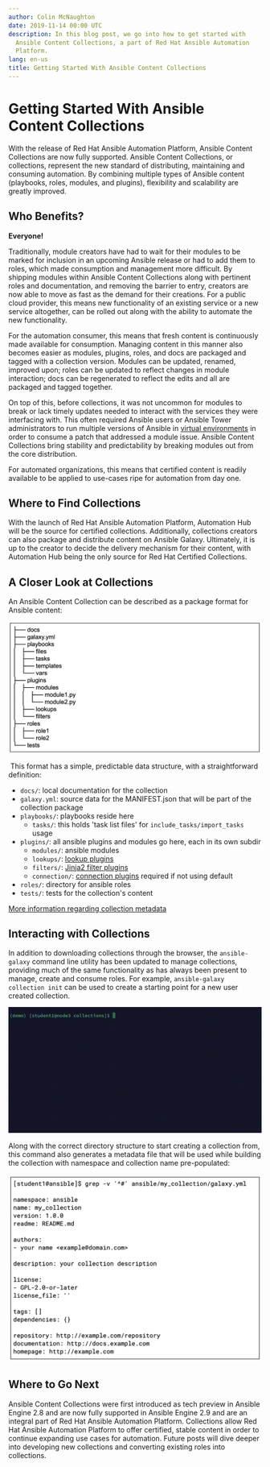 ```yaml
---
author: Colin McNaughton
date: 2019-11-14 00:00 UTC
description: In this blog post, we go into how to get started with
  Ansible Content Collections, a part of Red Hat Ansible Automation
  Platform.
lang: en-us
title: Getting Started With Ansible Content Collections
---
```


# Getting Started With Ansible Content Collections

With the release of Red Hat Ansible Automation Platform, Ansible Content
Collections are now fully supported. Ansible Content Collections, or
collections, represent the new standard of distributing, maintaining and
consuming automation. By combining multiple types of Ansible content
(playbooks, roles, modules, and plugins), flexibility and scalability
are greatly improved.

## Who Benefits?

**Everyone!**

Traditionally, module creators have had to wait for their modules to be
marked for inclusion in an upcoming Ansible release or had to add them
to roles, which made consumption and management more difficult. By
shipping modules within Ansible Content Collections along with pertinent
roles and documentation, and removing the barrier to entry, creators are
now able to move as fast as the demand for their creations. For a public
cloud provider, this means new functionality of an existing service or a
new service altogether, can be rolled out along with the ability to
automate the new functionality.

For the automation consumer, this means that fresh content is
continuously made available for consumption. Managing content in this
manner also becomes easier as modules, plugins, roles, and docs are
packaged and tagged with a collection version. Modules can be updated,
renamed, improved upon; roles can be updated to reflect changes in
module interaction; docs can be regenerated to reflect the edits and all
are packaged and tagged together. 

On top of this, before collections, it was not uncommon for modules to
break or lack timely updates needed to interact with the services they
were interfacing with. This often required Ansible users or Ansible
Tower administrators to run multiple versions of Ansible in [virtual
environments](https://docs.ansible.com/ansible-tower/latest/html/administration/tipsandtricks.html#using-virtualenv-with-at)
in order to consume a patch that addressed a module issue. Ansible
Content Collections bring stability and predictability by breaking
modules out from the core distribution.

For automated organizations, this means that certified content is
readily available to be applied to use-cases ripe for automation from
day one.

## Where to Find Collections

With the launch of Red Hat Ansible Automation Platform, Automation Hub
will be the source for certified collections. Additionally, collections
creators can also package and distribute content on Ansible Galaxy.
Ultimately, it is up to the creator to decide the delivery mechanism for
their content, with Automation Hub being the only source for Red Hat
Certified Collections.

## A Closer Look at Collections

An Ansible Content Collection can be described as a package format for
Ansible content:

![example collection filesystem](/images/posts/archive/example-collection-filesystem.png)

 This format has a simple, predictable data structure, with a
straightforward definition:

-   `docs/`: local documentation for the collection
-   `galaxy.yml`: source data for the MANIFEST.json that will be part of
    the collection package
-   `playbooks/`: playbooks reside here 
    -   `tasks/`: this holds 'task list files' for `include_tasks/import_tasks` usage
-   `plugins/`: all ansible plugins and modules go here, each in its own subdir
    -   `modules/`: ansible modules
    -   `lookups/`: [lookup plugins](https://docs.ansible.com/ansible/latest/plugins/lookup.html)
    -   `filters/`: [Jinja2 filter plugins](https://docs.ansible.com/ansible/latest/user_guide/playbooks_filters.html)
    -   `connection/`: [connection plugins](https://docs.ansible.com/ansible/latest/plugins/connection.html)
        required if not using default
-   `roles/`: directory for ansible roles
-   `tests/`: tests for the collection's content

[More information regarding collection
metadata](https://docs.ansible.com/ansible/latest/dev_guide/collections_galaxy_meta.html)

## Interacting with Collections

In addition to downloading collections through the browser, the
`ansible-galaxy` command line utility has been updated to manage
collections, providing much of the same functionality as has always been
present to manage, create and consume roles. For example,
`ansible-galaxy collection init` can be used to create a starting
point for a new user created collection.

![galaxy collection init example](/images/posts/archive/init-galaxy-collection.gif)

Along with the correct directory structure to start creating a
collection from, this command also generates a metadata file that will
be used while building the collection with namespace and collection name
pre-populated:

![example galaxy metadata](/images/posts/archive/example-collection-galaxy.png)

## Where to Go Next

Ansible Content Collections were first introduced as tech preview in
Ansible Engine 2.8 and are now fully supported in Ansible Engine 2.9 and
are an integral part of Red Hat Ansible Automation Platform. Collections
allow Red Hat Ansible Automation Platform to offer certified, stable
content in order to continue expanding use cases for automation. Future
posts will dive deeper into developing new collections and converting
existing roles into collections.
